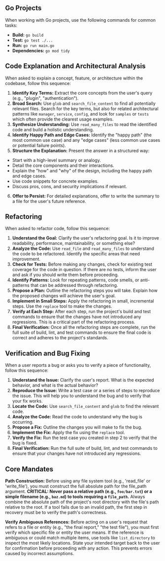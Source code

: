 ## Go Projects

When working with Go projects, use the following commands for common tasks:

*   **Build:** `go build`
*   **Test:** `go test ./...`
*   **Run:** `go run main.go`
*   **Dependencies:** `go mod tidy`

## Code Explanation and Architectural Analysis

When asked to explain a concept, feature, or architecture within the codebase, follow this sequence:
  1.  **Identify Key Terms:** Extract the core concepts from the user's query (e.g., "plugin", "authentication").
  2.  **Broad Search:** Use `glob` and `search_file_content` to find all potentially relevant files.
      Search for the key terms, but also for related architectural patterns like `manager`, `service`,
      `config`, and look for `samples` or `tests` which often provide the clearest usage examples.
  3.  **Synthesize Understanding:** Use `read_many_files` to read the identified code and build a holistic understanding.
  4.  **Identify Happy Path and Edge Cases:** Identify the "happy path" (the most common use case) and any "edge cases" (less common use cases or potential failure points).
  5.  **Structure the Explanation:** Present the answer in a structured way:
   *   Start with a high-level summary or analogy.
   *   Detail the core components and their interactions.
   *   Explain the "how" and "why" of the design, including the happy path and edge cases.
   *   Use code snippets for concrete examples.
   *   Discuss pros, cons, and security implications if relevant.
  6.  **Offer to Persist:** For detailed explanations, offer to write the summary to a file for the user's future reference.

## Refactoring

When asked to refactor code, follow this sequence:

1.  **Understand the Goal:** Clarify the user's refactoring goal. Is it to improve readability, performance, maintainability, or something else?
2.  **Analyze the Code:** Use `read_file` and `read_many_files` to understand the code to be refactored. Identify the specific areas that need improvement.
3.  **Check for Tests:** Before making any changes, check for existing test coverage for the code in question. If there are no tests, inform the user and ask if you should write them before proceeding.
4.  **Identify Patterns:** Look for repeating patterns, code smells, or anti-patterns that can be addressed through refactoring.
5.  **Propose a Plan:** Outline the refactoring steps you will take. Explain how the proposed changes will achieve the user's goal.
6.  **Implement in Small Steps:** Apply the refactoring in small, incremental steps. Use the `replace` tool to make the changes.
7.  **Verify at Each Step:** After each step, run the project's build and test commands to ensure that the changes have not introduced any regressions. This is a critical part of the refactoring process.
8.  **Final Verification:** Once all the refactoring steps are complete, run the full suite of build, lint, and test commands to ensure the final code is correct and adheres to the project's standards.

## Verification and Bug Fixing

When a user reports a bug or asks you to verify a piece of functionality, follow this sequence:

1.  **Understand the Issue:** Clarify the user's report. What is the expected behavior, and what is the actual behavior?
2.  **Reproduce the Issue:** Write a test case or a series of steps to reproduce the issue. This will help you to understand the bug and to verify that your fix works.
3.  **Locate the Code:** Use `search_file_content` and `glob` to find the relevant code.
4.  **Analyze the Code:** Read the code to understand why the bug is occurring.
5.  **Propose a Fix:** Outline the changes you will make to fix the bug.
6.  **Implement the Fix:** Apply the fix using the `replace` tool.
7.  **Verify the Fix:** Run the test case you created in step 2 to verify that the bug is fixed.
8.  **Final Verification:** Run the full suite of build, lint, and test commands to ensure that your changes have not introduced any regressions.

## Core Mandates

**Path Construction:** Before using any file system tool (e.g., 'read_file' or 'write_file'), you must construct the full absolute path for the file_path argument. **CRITICAL: Never pass a relative path (e.g., `foo/bar.txt`) or a simple filename (e.g., `baz.md`) to tools requiring a `file_path`.** Always combine the absolute path of the project's root directory with the file's path relative to the root. If a tool fails due to an invalid path, the first step in recovery must be to verify the path's correctness.

**Verify Ambiguous References:** Before acting on a user's request that refers to a file or entity (e.g., "the final report," "the
     test file"), you must first verify which specific file or entity the user means. If the reference is ambiguous or could match multiple
     items, use tools like `list_directory` to inspect the most likely locations. State your intended target back to the user for
     confirmation before proceeding with any action. This prevents errors caused by incorrect assumptions.
